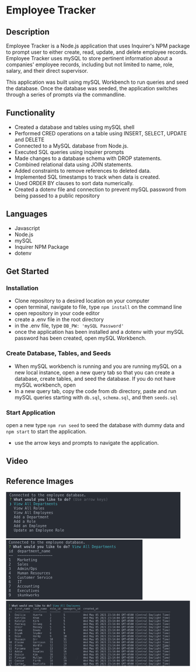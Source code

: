 # Employee Tracker

## Description
Employee Tracker is a Node.js application that uses Inquirer's NPM package to prompt user to either create, read, update, and delete employee records. Employee Tracker uses mySQL to store pertinent information about a companies' employee records, including but not limited to name, role, salary, and their direct supervisor.

This application was built using mySQL Workbench to run queries and seed the database. Once the database was seeded, the application switches through a series of prompts via the commandline. 

## Functionality
* Created a database and tables using mySQL shell
* Performed CRED operations on a table using INSERT, SELECT, UPDATE and DELETE
* Connected to a MySQL database from Node.js.
* Executed SQL queries using inquirer prompts
* Made changes to a database schema with DROP statements.
* Combined relational data using JOIN statements.
* Added constraints to remove references to deleted data.
* Implemented SQL timestamps to track when data is created.
* Used ORDER BY clauses to sort data numerically.
* Created a dotenv file and connection to prevent mySQL password from being passed to a public repository

## Languages
* Javascript
* Node.js
* mySQL
* Inquirer NPM Package
* dotenv

## Get Started
### Installation
* Clone repository to a desired location on your computer
* open terminal, navigate to file, type `npm install` on the command line
* open repository in your code editor
* create a .env file in the root directory
* in the .env file, type `DB_PW: 'mySQL Password'`
* once the application has been installed and a dotenv with your mySQL password has been created, open mySQL Workbench.
### Create Database, Tables, and Seeds
* When mySQL workbench is running and you are running mySQL on a new local instance, open a new query tab so that you can create a database, create tables, and seed the database. If you do not have mySQL workbench, open 
* In a new query tab, copy the code from db directory, paste and run mySQL queries starting with `db.sql`, `schema.sql`, and then `seeds.sql`

### Start Application
open a new  type `npm run seed` to seed the database with dummy data and `npm start` to start the application.
* use the arrow keys and prompts to navigate the application. 

## Video


## Reference Images
<img src="db/assets/images/1.png" alt="application running in the commandline prompting user to view departments, roles, employees, and update an employee role">

<img src="db/assets/images/2.png" alt="application query viewing all departments - marketing, sales, admin/operations/human resources, customer service, IT, Accounting, Executives, Skunkworks">

<img src="db/assets/images/3.png" alt="application view of employee records, including first name, last name, employee role id, manager's id, and when the data was created">